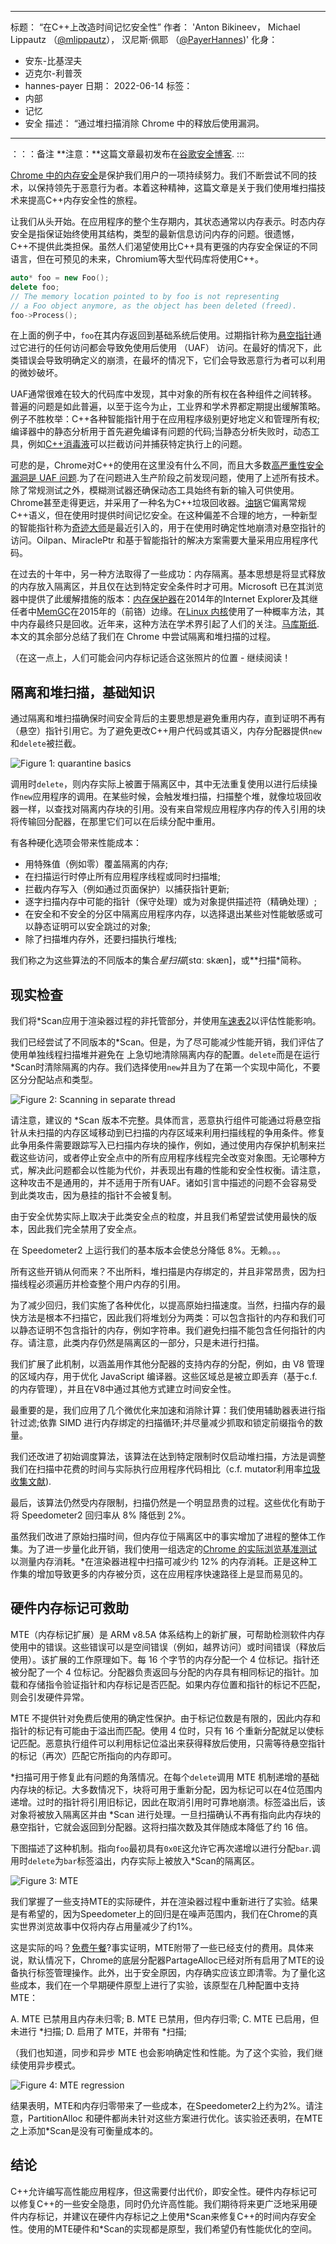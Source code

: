 ***

标题： “在C++上改造时间记忆安全性”
作者： 'Anton Bikineev， Michael Lippautz （[@mlippautz](https://twitter.com/mlippautz)）， 汉尼斯·佩耶 （[@PayerHannes](https://twitter.com/PayerHannes))'
化身：

*   安东-比基涅夫
*   迈克尔-利普茨
*   hannes-payer
    日期： 2022-06-14
    标签：
*   内部
*   记忆
*   安全
    描述： “通过堆扫描消除 Chrome 中的释放后使用漏洞。

***

：：：备注
**注意：**这篇文章最初发布在[谷歌安全博客](https://security.googleblog.com/2022/05/retrofitting-temporal-memory-safety-on-c.html).
:::

[Chrome 中的内存安全](https://security.googleblog.com/2021/09/an-update-on-memory-safety-in-chrome.html)是保护我们用户的一项持续努力。我们不断尝试不同的技术，以保持领先于恶意行为者。本着这种精神，这篇文章是关于我们使用堆扫描技术来提高C++内存安全性的旅程。

让我们从头开始。在应用程序的整个生存期内，其状态通常以内存表示。时态内存安全是指保证始终使用其结构，类型的最新信息访问内存的问题。很遗憾，C++不提供此类担保。虽然人们渴望使用比C++具有更强的内存安全保证的不同语言，但在可预见的未来，Chromium等大型代码库将使用C++。

```cpp
auto* foo = new Foo();
delete foo;
// The memory location pointed to by foo is not representing
// a Foo object anymore, as the object has been deleted (freed).
foo->Process();
```

在上面的例子中，`foo`在其内存返回到基础系统后使用。过期指针称为[悬空指针](https://en.wikipedia.org/wiki/Dangling_pointer)通过它进行的任何访问都会导致免使用后使用 （UAF） 访问。在最好的情况下，此类错误会导致明确定义的崩溃，在最坏的情况下，它们会导致恶意行为者可以利用的微妙破坏。

UAF通常很难在较大的代码库中发现，其中对象的所有权在各种组件之间转移。普遍的问题是如此普遍，以至于迄今为止，工业界和学术界都定期提出缓解策略。例子不胜枚举：C++各种智能指针用于在应用程序级别更好地定义和管理所有权;编译器中的静态分析用于首先避免编译有问题的代码;当静态分析失败时，动态工具，例如[C++消毒液](https://github.com/google/sanitizers)可以拦截访问并捕获特定执行上的问题。

可悲的是，Chrome对C++的使用在这里没有什么不同，而且大多数[高严重性安全漏洞是 UAF 问题](https://www.chromium.org/Home/chromium-security/memory-safety/).为了在问题进入生产阶段之前发现问题，使用了上述所有技术。除了常规测试之外，模糊测试器还确保动态工具始终有新的输入可供使用。Chrome甚至走得更远，并采用了一种名为C++垃圾回收器。[油锅](https://v8.dev/blog/oilpan-library)它偏离常规C++语义，但在使用时提供时间记忆安全。在这种偏差不合理的地方，一种新型的智能指针称为[奇迹大师](https://security.googleblog.com/2021/09/an-update-on-memory-safety-in-chrome.html)是最近引入的，用于在使用时确定性地崩溃对悬空指针的访问。Oilpan、MiraclePtr 和基于智能指针的解决方案需要大量采用应用程序代码。

在过去的十年中，另一种方法取得了一些成功：内存隔离。基本思想是将显式释放的内存放入隔离区，并且仅在达到特定安全条件时才可用。Microsoft 已在其浏览器中提供了此缓解措施的版本：[内存保护器](https://securityintelligence.com/understanding-ies-new-exploit-mitigations-the-memory-protector-and-the-isolated-heap/)在2014年的Internet Explorer及其继任者中[MemGC](https://securityintelligence.com/memgc-use-after-free-exploit-mitigation-in-edge-and-ie-on-windows-10/)在2015年的（前铬）边缘。在[Linux 内核](https://a13xp0p0v.github.io/2020/11/30/slab-quarantine.html)使用了一种概率方法，其中内存最终只是回收。近年来，这种方法在学术界引起了人们的关注。[马库斯纸](https://www.cst.cam.ac.uk/blog/tmj32/addressing-temporal-memory-safety).本文的其余部分总结了我们在 Chrome 中尝试隔离和堆扫描的过程。

（在这一点上，人们可能会问内存标记适合这张照片的位置 - 继续阅读！

## 隔离和堆扫描，基础知识

通过隔离和堆扫描确保时间安全背后的主要思想是避免重用内存，直到证明不再有（悬空）指针引用它。为了避免更改C++用户代码或其语义，内存分配器提供`new`和`delete`被拦截。

![Figure 1: quarantine basics](/\_img/retrofitting-temporal-memory-safety-on-c++/basics.svg)

调用时`delete`，则内存实际上被置于隔离区中，其中无法重复使用以进行后续操作`new`应用程序的调用。在某些时候，会触发堆扫描，扫描整个堆，就像垃圾回收器一样，以查找对隔离内存块的引用。没有来自常规应用程序内存的传入引用的块将传输回分配器，在那里它们可以在后续分配中重用。

有各种硬化选项会带来性能成本：

*   用特殊值（例如零）覆盖隔离的内存;
*   在扫描运行时停止所有应用程序线程或同时扫描堆;
*   拦截内存写入（例如通过页面保护）以捕获指针更新;
*   逐字扫描内存中可能的指针（保守处理）或为对象提供描述符（精确处理）;
*   在安全和不安全的分区中隔离应用程序内存，以选择退出某些对性能敏感或可以静态证明可以安全跳过的对象;
*   除了扫描堆内存外，还要扫描执行堆栈;

我们称之为这些算法的不同版本的集合*星扫描*\[stɑː skæn]，或*\*扫描*简称。

## 现实检查

我们将\*Scan应用于渲染器过程的非托管部分，并使用[车速表2](https://browserbench.org/Speedometer2.0/)以评估性能影响。

我们已经尝试了不同版本的\*Scan。但是，为了尽可能减少性能开销，我们评估了使用单独线程扫描堆并避免在 上急切地清除隔离内存的配置。`delete`而是在运行\*Scan时清除隔离的内存。我们选择使用`new`并且为了在第一个实现中简化，不要区分分配站点和类型。

![Figure 2: Scanning in separate thread](/\_img/retrofitting-temporal-memory-safety-on-c++/separate-thread.svg)

请注意，建议的 \*Scan 版本不完整。具体而言，恶意执行组件可能通过将悬空指针从未扫描的内存区域移动到已扫描的内存区域来利用扫描线程的争用条件。修复此争用条件需要跟踪写入已扫描内存块的操作，例如，通过使用内存保护机制来拦截这些访问，或者停止安全点中的所有应用程序线程完全改变对象图。无论哪种方式，解决此问题都会以性能为代价，并表现出有趣的性能和安全性权衡。请注意，这种攻击不是通用的，并不适用于所有UAF。诸如引言中描述的问题不会容易受到此类攻击，因为悬挂的指针不会被复制。

由于安全优势实际上取决于此类安全点的粒度，并且我们希望尝试使用最快的版本，因此我们完全禁用了安全点。

在 Speedometer2 上运行我们的基本版本会使总分降低 8%。无赖。。。

所有这些开销从何而来？不出所料，堆扫描是内存绑定的，并且非常昂贵，因为扫描线程必须遍历并检查整个用户内存的引用。

为了减少回归，我们实施了各种优化，以提高原始扫描速度。当然，扫描内存的最快方法是根本不扫描它，因此我们将堆划分为两类：可以包含指针的内存和我们可以静态证明不包含指针的内存，例如字符串。我们避免扫描不能包含任何指针的内存。请注意，此类内存仍然是隔离区的一部分，只是未进行扫描。

我们扩展了此机制，以涵盖用作其他分配器的支持内存的分配，例如，由 V8 管理的区域内存，用于优化 JavaScript 编译器。这些区域总是被立即丢弃（基于c.f.的内存管理），并且在V8中通过其他方式建立时间安全性。

最重要的是，我们应用了几个微优化来加速和消除计算：我们使用辅助器表进行指针过滤;依靠 SIMD 进行内存绑定的扫描循环;并尽量减少抓取和锁定前缀指令的数量。

我们还改进了初始调度算法，该算法在达到特定限制时仅启动堆扫描，方法是调整我们在扫描中花费的时间与实际执行应用程序代码相比（c.f. mutator利用率[垃圾收集文献](https://dl.acm.org/doi/10.1145/604131.604155)).

最后，该算法仍然受内存限制，扫描仍然是一个明显昂贵的过程。这些优化有助于将 Speedometer2 回归率从 8% 降低到 2%。

虽然我们改进了原始扫描时间，但内存位于隔离区中的事实增加了进程的整体工作集。为了进一步量化此开销，我们使用一组选定的[Chrome 的实际浏览基准测试](https://chromium.googlesource.com/catapult/)以测量内存消耗。\*在渲染器进程中扫描可减少约 12% 的内存消耗。正是这种工作集的增加导致更多的内存被分页，这在应用程序快速路径上是显而易见的。

## 硬件内存标记可救助

MTE（内存标记扩展）是 ARM v8.5A 体系结构上的新扩展，可帮助检测软件内存使用中的错误。这些错误可以是空间错误（例如，越界访问）或时间错误（释放后使用）。该扩展的工作原理如下。每 16 个字节的内存分配一个 4 位标记。指针还被分配了一个 4 位标记。分配器负责返回与分配的内存具有相同标记的指针。加载和存储指令验证指针和内存标记是否匹配。如果内存位置和指针的标记不匹配，则会引发硬件异常。

MTE 不提供针对免费后使用的确定性保护。由于标记位数是有限的，因此内存和指针的标记有可能由于溢出而匹配。使用 4 位时，只有 16 个重新分配就足以使标记匹配。恶意执行组件可以利用标记位溢出来获得释放后使用，只需等待悬空指针的标记（再次）匹配它所指向的内存即可。

\*扫描可用于修复此有问题的角落情况。在每个`delete`调用 MTE 机制递增的基础内存块的标记。大多数情况下，块将可用于重新分配，因为标记可以在4位范围内递增。过时的指针将引用旧标记，因此在取消引用时可靠地崩溃。标签溢出后，该对象将被放入隔离区并由 \*Scan 进行处理。一旦扫描确认不再有指向此内存块的悬空指针，它就会返回到分配器。这将扫描次数及其伴随成本降低了约 16 倍。

下图描述了这种机制。指向`foo`最初具有`0x0E`这允许它再次递增以进行分配`bar`.调用时`delete`为`bar`标签溢出，内存实际上被放入\*Scan的隔离区。

![Figure 3: MTE](/\_img/retrofitting-temporal-memory-safety-on-c++/mte.svg)

我们掌握了一些支持MTE的实际硬件，并在渲染器过程中重新进行了实验。结果是有希望的，因为Speedometer上的回归是在噪声范围内，我们在Chrome的真实世界浏览故事中仅将内存占用量减少了约1%。

这是实际的吗？[免费午餐](https://en.wikipedia.org/wiki/No_free_lunch_theorem)?事实证明，MTE附带了一些已经支付的费用。具体来说，默认情况下，Chrome的底层分配器PartageAlloc已经对所有启用了MTE的设备执行标签管理操作。此外，出于安全原因，内存确实应该立即清零。为了量化这些成本，我们在一个早期硬件原型上进行了实验，该原型在几种配置中支持MTE：

A. MTE 已禁用且内存未归零;
B. MTE 已禁用，但内存归零;
C. MTE 已启用，但未进行 \*扫描;
D. 启用了 MTE，并带有 \*扫描;

（我们也知道，同步和异步 MTE 也会影响确定性和性能。为了这个实验，我们继续使用异步模式。

![Figure 4: MTE regression](/\_img/retrofitting-temporal-memory-safety-on-c++/mte-regression.svg)

结果表明，MTE和内存归零带来了一些成本，在Speedometer2上约为2%。请注意，PartitionAlloc 和硬件都尚未针对这些方案进行优化。该实验还表明，在MTE之上添加\*Scan是没有可衡量成本的。

## 结论

C++允许编写高性能应用程序，但这需要付出代价，即安全性。硬件内存标记可以修复C++的一些安全隐患，同时仍允许高性能。我们期待将来更广泛地采用硬件内存标记，并建议在硬件内存标记之上使用\*Scan来修复C++的时间内存安全性。使用的MTE硬件和\*Scan的实现都是原型，我们希望仍有性能优化的空间。
